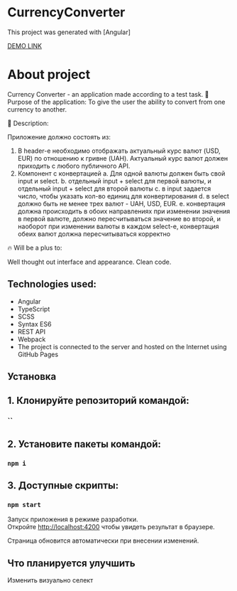 # CurrencyConverter

This project was generated with [Angular]

[DEMO LINK](https://Alzay007.github.io/CurrencyExchange/)

# About project

Currency Converter - an application made according to a test task.
🎯 Purpose of the application: To give the user the ability to convert from one currency to another.

📝 Description:

Приложение должно состоять из: 
  1. В header-е необходимо отображать актуальный курс валют (USD, EUR) по отношению к гривне (UAH).
     Актуальный курс валют должен приходить с любого публичного API.
  2. Компонент с конвертацией
    a. Для одной валюты должен быть свой input и select. 
    b. отдельный input + select для первой валюты, и отдельный input + select для второй валюты
    c. в input задается число, чтобы указать кол-во единиц для конвертирования
    d. в select должно быть не менее трех валют - UAH, USD, EUR.
    e. конвертация должна происходить в обоих направлениях 
    при изменении значения в первой валюте, должно пересчитываться значение во второй, и наоборот
    при изменении валюты в каждом select-е, конвертация обеих валют должна пересчитываться корректно

🔥 Will be a plus to:

Well thought out interface and appearance.
Clean code.

## Technologies used:
- Angular
- TypeScript
- SCSS
- Syntax ES6
- REST API
- Webpack
- The project is connected to the server and hosted on the Internet using GitHub Pages

## Установка

## 1. Клонируйте репозиторий командой:

### ``

## 2. Установите пакеты командой:

### `npm i`

## 3. Доступные скрипты:

### `npm start`

Запуск приложения в режиме разработки.\
Откройте [http://localhost:4200](http://localhost:4200) чтобы увидеть результат в браузере.

Страница обновится автоматически при внесении изменений.

## Что планируется улучшить

Изменить визуально селект
